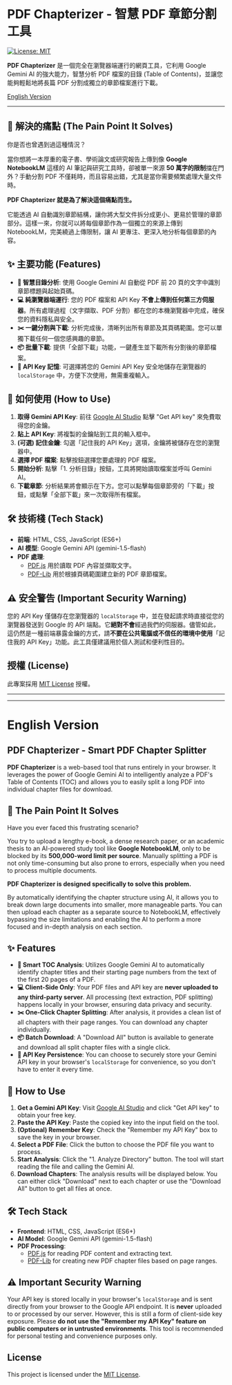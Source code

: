 
# PDF Chapterizer - 智慧 PDF 章節分割工具

[![License: MIT](https://img.shields.io/badge/License-MIT-yellow.svg)](https://opensource.org/licenses/MIT)

**PDF Chapterizer** 是一個完全在瀏覽器端運行的網頁工具，它利用 Google Gemini AI 的強大能力，智慧分析 PDF 檔案的目錄 (Table of Contents)，並讓您能夠輕鬆地將長篇 PDF 分割成獨立的章節檔案進行下載。

[English Version](#english-version)

---

## 🚀 解決的痛點 (The Pain Point It Solves)

你是否也曾遇到過這種情況？

當你想將一本厚重的電子書、學術論文或研究報告上傳到像 **Google NotebookLM** 這樣的 AI 筆記與研究工具時，卻被單一來源 **50 萬字的限制**擋在門外？手動分割 PDF 不僅耗時，而且容易出錯，尤其是當你需要頻繁處理大量文件時。

**PDF Chapterizer 就是為了解決這個痛點而生。**

它能透過 AI 自動識別章節結構，讓你將大型文件拆分成更小、更易於管理的章節部分。這樣一來，你就可以將每個章節作為一個獨立的來源上傳到 NotebookLM，完美繞過上傳限制，讓 AI 更專注、更深入地分析每個章節的內容。

## ✨ 主要功能 (Features)

*   **🧠 智慧目錄分析**: 使用 Google Gemini AI 自動從 PDF 前 20 頁的文字中識別章節標題與起始頁碼。
*   **💻 純瀏覽器端運行**: 您的 PDF 檔案和 API Key **不會上傳到任何第三方伺服器**。所有處理過程（文字擷取、PDF 分割）都在您的本機瀏覽器中完成，確保您的資料隱私與安全。
*   **✂️ 一鍵分割與下載**: 分析完成後，清晰列出所有章節及其頁碼範圍。您可以單獨下載任何一個您感興趣的章節。
*   **📦 批量下載**: 提供「全部下載」功能，一鍵產生並下載所有分割後的章節檔案。
*   **🔑 API Key 記憶**: 可選擇將您的 Gemini API Key 安全地儲存在瀏覽器的 `localStorage` 中，方便下次使用，無需重複輸入。

## 📖 如何使用 (How to Use)

1.  **取得 Gemini API Key**: 前往 [Google AI Studio](https://aistudio.google.com/prompts/new_chat) 點擊 "Get API key" 來免費取得您的金鑰。
2.  **貼上 API Key**: 將複製的金鑰貼到工具的輸入框中。
3.  **(可選) 記住金鑰**: 勾選「記住我的 API Key」選項，金鑰將被儲存在您的瀏覽器中。
4.  **選擇 PDF 檔案**: 點擊按鈕選擇您要處理的 PDF 檔案。
5.  **開始分析**: 點擊「1. 分析目錄」按鈕，工具將開始讀取檔案並呼叫 Gemini AI。
6.  **下載章節**: 分析結果將會顯示在下方。您可以點擊每個章節旁的「下載」按鈕，或點擊「全部下載」來一次取得所有檔案。

## 🛠️ 技術棧 (Tech Stack)

*   **前端**: HTML, CSS, JavaScript (ES6+)
*   **AI 模型**: Google Gemini API (gemini-1.5-flash)
*   **PDF 處理**:
    *   [PDF.js](https://mozilla.github.io/pdf.js/) 用於讀取 PDF 內容並擷取文字。
    *   [PDF-Lib](https://pdf-lib.js.org/) 用於根據頁碼範圍建立新的 PDF 章節檔案。

## ⚠️ 安全警告 (Important Security Warning)

您的 API Key 僅儲存在您瀏覽器的 `localStorage` 中，並在發起請求時直接從您的瀏覽器發送到 Google 的 API 端點。它**絕對不會**經過我們的伺服器。儘管如此，這仍然是一種前端暴露金鑰的方式，請**不要在公共電腦或不信任的環境中使用**「記住我的 API Key」功能。此工具僅建議用於個人測試和便利性目的。

## 授權 (License)

此專案採用 [MIT License](LICENSE) 授權。

---
---

# English Version

## PDF Chapterizer - Smart PDF Chapter Splitter

**PDF Chapterizer** is a web-based tool that runs entirely in your browser. It leverages the power of Google Gemini AI to intelligently analyze a PDF's Table of Contents (TOC) and allows you to easily split a long PDF into individual chapter files for download.

## 🚀 The Pain Point It Solves

Have you ever faced this frustrating scenario?

You try to upload a lengthy e-book, a dense research paper, or an academic thesis to an AI-powered study tool like **Google NotebookLM**, only to be blocked by its **500,000-word limit per source**. Manually splitting a PDF is not only time-consuming but also prone to errors, especially when you need to process multiple documents.

**PDF Chapterizer is designed specifically to solve this problem.**

By automatically identifying the chapter structure using AI, it allows you to break down large documents into smaller, more manageable parts. You can then upload each chapter as a separate source to NotebookLM, effectively bypassing the size limitations and enabling the AI to perform a more focused and in-depth analysis on each section.

## ✨ Features

*   **🧠 Smart TOC Analysis**: Utilizes Google Gemini AI to automatically identify chapter titles and their starting page numbers from the text of the first 20 pages of a PDF.
*   **💻 Client-Side Only**: Your PDF files and API key are **never uploaded to any third-party server**. All processing (text extraction, PDF splitting) happens locally in your browser, ensuring data privacy and security.
*   **✂️ One-Click Chapter Splitting**: After analysis, it provides a clean list of all chapters with their page ranges. You can download any chapter individually.
*   **📦 Batch Download**: A "Download All" button is available to generate and download all split chapter files with a single click.
*   **🔑 API Key Persistence**: You can choose to securely store your Gemini API key in your browser's `localStorage` for convenience, so you don't have to enter it every time.

## 📖 How to Use

1.  **Get a Gemini API Key**: Visit [Google AI Studio](https://aistudio.google.com/prompts/new_chat) and click "Get API key" to obtain your free key.
2.  **Paste the API Key**: Paste the copied key into the input field on the tool.
3.  **(Optional) Remember Key**: Check the "Remember my API Key" box to save the key in your browser.
4.  **Select a PDF File**: Click the button to choose the PDF file you want to process.
5.  **Start Analysis**: Click the "1. Analyze Directory" button. The tool will start reading the file and calling the Gemini AI.
6.  **Download Chapters**: The analysis results will be displayed below. You can either click "Download" next to each chapter or use the "Download All" button to get all files at once.

## 🛠️ Tech Stack

*   **Frontend**: HTML, CSS, JavaScript (ES6+)
*   **AI Model**: Google Gemini API (gemini-1.5-flash)
*   **PDF Processing**:
    *   [PDF.js](https://mozilla.github.io/pdf.js/) for reading PDF content and extracting text.
    *   [PDF-Lib](https://pdf-lib.js.org/) for creating new PDF chapter files based on page ranges.

## ⚠️ Important Security Warning

Your API key is stored locally in your browser's `localStorage` and is sent directly from your browser to the Google API endpoint. It is **never** uploaded to or processed by our server. However, this is still a form of client-side key exposure. Please **do not use the "Remember my API Key" feature on public computers or in untrusted environments**. This tool is recommended for personal testing and convenience purposes only.

## License

This project is licensed under the [MIT License](LICENSE).
